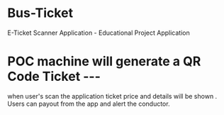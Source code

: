 # Bus-Ticket

E-Ticket Scanner Application - Educational Project Application

# POC machine will generate a QR Code Ticket ---

when user's scan the application ticket price and details will be shown .
Users can payout from the app and alert the conductor.   

